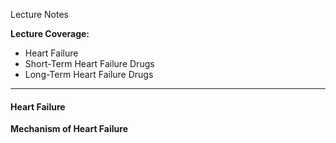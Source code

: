 Lecture Notes

**Lecture Coverage:**
- Heart Failure
- Short-Term Heart Failure Drugs
- Long-Term Heart Failure Drugs

---
#### **Heart Failure**
**Mechanism of Heart Failure**
